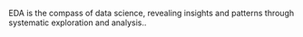EDA is the compass of data science, revealing insights and patterns through systematic exploration and analysis..
